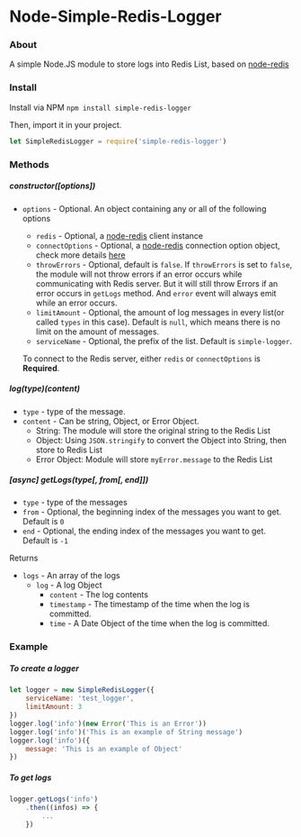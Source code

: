 # Node-Simple-Redis-Logger

### About
A simple Node.JS module to store logs into Redis List, based on [node-redis](https://www.npmjs.com/package/redis)

### Install
Install via NPM
`npm install simple-redis-logger`

Then, import it in your project.
```javascript
let SimpleRedisLogger = require('simple-redis-logger')
```

### Methods

##### constructor([options])
- `options` - Optional. An object containing any or all of the following options
    - `redis` - Optional, a [node-redis](https://www.npmjs.com/package/redis) client instance
    - `connectOptions` - Optional, a [node-redis](https://www.npmjs.com/package/redis) connection option object, check more details [here](https://github.com/NodeRedis/node-redis#rediscreateclient)
    - `throwErrors` - Optional, default is `false`. If `throwErrors` is set to `false`, 
    the module will not throw errors if an error occurs while communicating with Redis server.
    But it will still throw Errors if an error occurs in `getLogs` method. 
    And `error` event will always emit while an error occurs.
    - `limitAmount` - Optional, the amount of log messages in every list(or called `types` in this case).
    Default is `null`, which means there is no limit on the amount of messages.
    - `serviceName` - Optional, the prefix of the list. Default is `simple-logger`.
    
    To connect to the Redis server, either `redis` or `connectOptions` is **Required**.
    
##### log(type)(content)
- `type` - type of the message.
- `content` - Can be string, Object, or Error Object.
    - String: The module will store the original string to the Redis List
    - Object: Using `JSON.stringify` to convert the Object into String, then store to Redis List
    - Error Object: Module will store `myError.message` to the Redis List
    
##### [async] getLogs(type[, from[, end]])
- `type` - type of the messages
- `from` - Optional, the beginning index of the messages you want to get. Default is `0`
- `end` - Optional, the ending index of the messages you want to get. Default is `-1`

Returns
- `logs` - An array of the logs
    - `log` - A log Object
        - `content` - The log contents
        - `timestamp` - The timestamp of the time when the log is committed.
        - `time` - A Date Object of the time when the log is committed.

### Example

##### To create a logger
```javascript
let logger = new SimpleRedisLogger({
    serviceName: 'test_logger',
    limitAmount: 3
})
logger.log('info')(new Error('This is an Error'))
logger.log('info')('This is an example of String message')
logger.log('info')({
    message: 'This is an example of Object'
})
``` 

##### To get logs
```javascript
logger.getLogs('info')
    .then((infos) => {
        ...
    })
``` 
    
